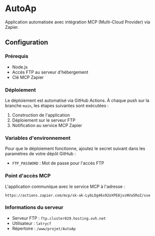 # AutoAp

Application automatisée avec intégration MCP (Multi-Cloud Provider) via Zapier.

## Configuration

### Prérequis
- Node.js
- Accès FTP au serveur d'hébergement
- Clé MCP Zapier

### Déploiement
Le déploiement est automatisé via GitHub Actions. À chaque push sur la branche `main`, les étapes suivantes sont exécutées :
1. Construction de l'application
2. Déploiement sur le serveur FTP
3. Notification au service MCP Zapier

### Variables d'environnement
Pour que le déploiement fonctionne, ajoutez le secret suivant dans les paramètres de votre dépôt GitHub :
- `FTP_PASSWORD` : Mot de passe pour l'accès FTP

### Point d'accès MCP
L'application communique avec le service MCP à l'adresse :
```
https://actions.zapier.com/mcp/sk-ak-LybLOg46s92oXPE8jxsNVa5RoZ/sse
```

### Informations du serveur
- Serveur FTP : `ftp.cluster029.hosting.ovh.net`
- Utilisateur : `latrycf`
- Répertoire : `/www/projet/AutoAp` 